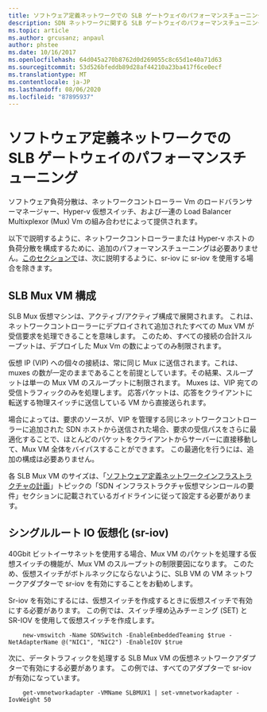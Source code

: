 ```yaml
---
title: ソフトウェア定義ネットワークでの SLB ゲートウェイのパフォーマンスチューニング
description: SDN ネットワークに関する SLB ゲートウェイのパフォーマンスチューニングガイドライン
ms.topic: article
ms.author: grcusanz; anpaul
author: phstee
ms.date: 10/16/2017
ms.openlocfilehash: 64d045a270b8762d0d269055c8c65d1e40a71d63
ms.sourcegitcommit: 53d526bfeddb89d28af44210a23ba417f6ce0ecf
ms.translationtype: MT
ms.contentlocale: ja-JP
ms.lasthandoff: 08/06/2020
ms.locfileid: "87895937"
---
```

# <a name="slb-gateway-performance-tuning-in-software-defined-networks"></a>ソフトウェア定義ネットワークでの SLB ゲートウェイのパフォーマンスチューニング

ソフトウェア負荷分散は、ネットワークコントローラー Vm のロードバランサーマネージャー、Hyper-v 仮想スイッチ、および一連の Load Balancer Multixplexor (Mux) Vm の組み合わせによって提供されます。

以下で説明するように、ネットワークコントローラーまたは Hyper-v ホストの負荷分散を構成するために、追加のパフォーマンスチューニングは必要ありません。[このセクションで](index.md)は、次に説明するように、sr-iov に sr-iov を使用する場合を除きます。

## <a name="slb-mux-vm-configuration"></a>SLB Mux VM 構成

SLB Mux 仮想マシンは、アクティブ/アクティブ構成で展開されます。  これは、ネットワークコントローラーにデプロイされて追加されたすべての Mux VM が受信要求を処理できることを意味します。  このため、すべての接続の合計スループットは、デプロイした Mux Vm の数によってのみ制限されます。

仮想 IP (VIP) への個々の接続は、常に同じ Mux に送信されます。これは、muxes の数が一定のままであることを前提としています。その結果、スループットは単一の Mux VM のスループットに制限されます。  Muxes は、VIP 宛ての受信トラフィックのみを処理します。  応答パケットは、応答をクライアントに転送する物理スイッチに送信している VM から直接送られます。

場合によっては、要求のソースが、VIP を管理する同じネットワークコントローラーに追加された SDN ホストから送信された場合、要求の受信パスをさらに最適化することで、ほとんどのパケットをクライアントからサーバーに直接移動して、Mux VM 全体をバイパスすることができます。  この最適化を行うには、追加の構成は必要ありません。

各 SLB Mux VM のサイズは、「[ソフトウェア定義ネットワークインフラストラクチャの計画](../../../../networking/sdn/plan/Plan-a-Software-Defined-Network-Infrastructure.md)」トピックの「SDN インフラストラクチャ仮想マシンロールの要件」セクションに記載されているガイドラインに従って設定する必要があります。

## <a name="single-root-io-virtualization-sr-iov"></a>シングルルート IO 仮想化 (sr-iov)

40Gbit ビットイーサネットを使用する場合、Mux VM のパケットを処理する仮想スイッチの機能が、Mux VM のスループットの制限要因になります。  このため、仮想スイッチがボトルネックにならないように、SLB VM の VM ネットワークアダプターで sr-iov を有効にすることをお勧めします。

Sr-iov を有効にするには、仮想スイッチを作成するときに仮想スイッチで有効にする必要があります。  この例では、スイッチ埋め込みチーミング (SET) と SR-IOV を使用して仮想スイッチを作成します。
``` syntax
    new-vmswitch -Name SDNSwitch -EnableEmbeddedTeaming $true -NetAdapterName @("NIC1", "NIC2") -EnableIOV $true
```
次に、データトラフィックを処理する SLB Mux VM の仮想ネットワークアダプターで有効にする必要があります。  この例では、すべてのアダプターで sr-iov が有効になっています。
``` syntax
    get-vmnetworkadapter -VMName SLBMUX1 | set-vmnetworkadapter -IovWeight 50
```
